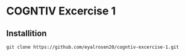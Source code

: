 # COGNTIV Excercise 1
## Installition
`git clone https://github.com/eyalrosen20/cogntiv-excercise-1.git`
